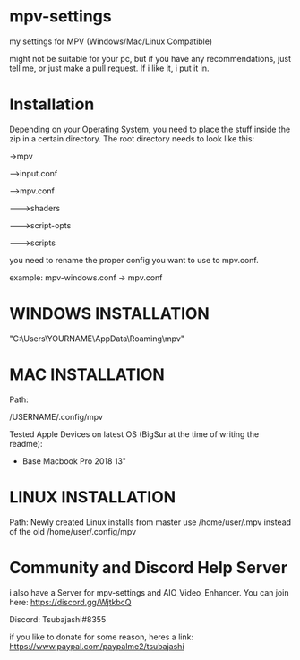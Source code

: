 # mpv-settings
my settings for MPV (Windows/Mac/Linux Compatible)

might not be suitable for your pc, but if you have any recommendations, just tell me, 
or just make a pull request. If i like it, i put it in.

# Installation
Depending on your Operating System, you need to place the stuff inside the zip in a certain directory.
The root directory needs to look like this:

->mpv

-->input.conf

-->mpv.conf

--->shaders

--->script-opts

--->scripts

you need to rename the proper config you want to use to mpv.conf.

example: mpv-windows.conf -> mpv.conf

# WINDOWS INSTALLATION
"C:\Users\YOURNAME\AppData\Roaming\mpv"

# MAC INSTALLATION
Path:

/USERNAME/.config/mpv

Tested Apple Devices on latest OS (BigSur at the time of writing the readme):

- Base Macbook Pro 2018 13"


# LINUX INSTALLATION
Path:
Newly created Linux installs from master use /home/user/.mpv instead of the old /home/user/.config/mpv

# Community and Discord Help Server

i also have a Server for mpv-settings and AIO_Video_Enhancer. You can join here: https://discord.gg/WjtkbcQ

Discord: Tsubajashi#8355

if you like to donate for some reason, heres a link: https://www.paypal.com/paypalme2/tsubajashi

